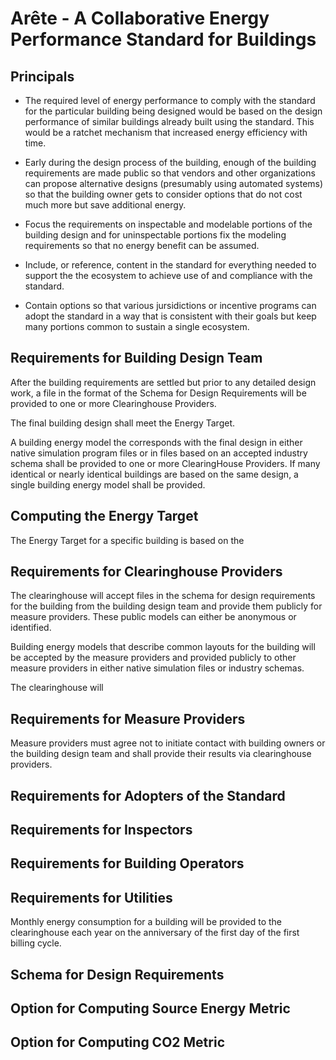 Ar&#234;te - A Collaborative Energy Performance Standard for Buildings
======================================================================

Principals
----------

-	The required level of energy performance to comply with the standard for the particular building being 
designed would be based on the design performance of similar buildings already built using the standard. 
This would be a ratchet mechanism that increased energy efficiency with time.

-	Early during the design process of the building, enough of the building requirements are made public so 
that vendors and other organizations can propose alternative designs (presumably using automated systems) 
so that the building owner gets to consider options that do not cost much more but save additional energy.

- Focus the requirements on inspectable and modelable portions of the building design and for uninspectable 
portions fix the modeling requirements so that no energy benefit can be assumed.

- Include, or reference, content in the standard for everything needed to support the the ecosystem to achieve 
use of and compliance with the standard. 

- Contain options so that various jursidictions or incentive programs can adopt the standard in a way that is 
consistent with their goals but keep many portions common to sustain a single ecosystem.





Requirements for Building Design Team
-------------------------------------
After the building requirements are settled but prior to any detailed design work, a file in the format of the 
Schema for Design Requirements will be provided to one or more Clearinghouse Providers.

The final building design shall meet the Energy Target. 

A building energy model the corresponds with the final design in either native simulation program files or in files 
based on an accepted industry schema shall be provided to one or more ClearingHouse Providers. If many identical or nearly 
identical buildings are based on the same design, a single building energy model shall be provided.  





Computing the Energy Target
---------------------------
The Energy Target for a specific building is based on the 


Requirements for Clearinghouse Providers
----------------------------------------
The clearinghouse will accept files in the schema for design requirements for the building from the building 
design team and provide them publicly for measure providers. These public models can either be anonymous or 
identified. 

Building energy models that describe common layouts
for the building will be accepted by the measure providers and provided publicly to other measure providers in 
either native simulation files or industry schemas. 

The clearinghouse will 




Requirements for Measure Providers
----------------------------------
Measure providers must agree not to initiate contact with building owners or the building design team and shall
provide their results via clearinghouse providers.




Requirements for Adopters of the Standard
-----------------------------------------



Requirements for Inspectors
---------------------------




Requirements for Building Operators
-----------------------------------


Requirements for Utilities
--------------------------
Monthly energy consumption for a building will be provided to the clearinghouse each year on the anniversary 
of the first day of the first billing cycle.




Schema for Design Requirements
------------------------------



Option for Computing Source Energy Metric
-----------------------------------------



Option for Computing CO2 Metric
-------------------------------



